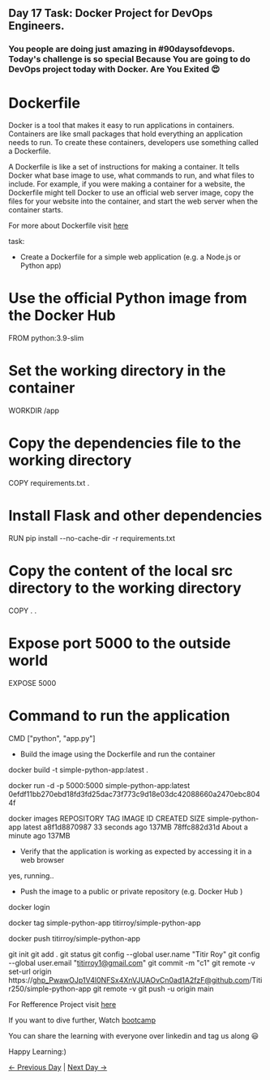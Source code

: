 ## Day 17 Task: Docker Project for DevOps Engineers.

### You people are doing just amazing in **#90daysofdevops**. Today's challenge is so special Because You are going to do DevOps project today with Docker. Are You Exited 😍

# Dockerfile

Docker is a tool that makes it easy to run applications in containers. Containers are like small packages that hold everything an application needs to run. To create these containers, developers use something called a Dockerfile.

A Dockerfile is like a set of instructions for making a container. It tells Docker what base image to use, what commands to run, and what files to include. For example, if you were making a container for a website, the Dockerfile might tell Docker to use an official web server image, copy the files for your website into the container, and start the web server when the container starts.

For more about Dockerfile visit [here](https://rushikesh-mashidkar.hashnode.dev/dockerfile-docker-compose-swarm-and-volumes)

task:

- Create a Dockerfile for a simple web application (e.g. a Node.js or Python app)


# Use the official Python image from the Docker Hub
FROM python:3.9-slim
# Set the working directory in the container
WORKDIR /app
# Copy the dependencies file to the working directory
COPY requirements.txt .
# Install Flask and other dependencies
RUN pip install --no-cache-dir -r requirements.txt
# Copy the content of the local src directory to the working directory
COPY . .
# Expose port 5000 to the outside world
EXPOSE 5000
# Command to run the application
CMD ["python", "app.py"]




- Build the image using the Dockerfile and run the container

docker build -t simple-python-app:latest .

docker run -d -p 5000:5000 simple-python-app:latest
0efdf11bb270ebd18fd3fd25dac73f773c9d18e03dc42088660a2470ebc8044f

docker images
REPOSITORY           TAG        IMAGE ID       CREATED              SIZE
simple-python-app    latest     a8f1d8870987   33 seconds ago       137MB
<none>               <none>     78ffc882d31d   About a minute ago   137MB



- Verify that the application is working as expected by accessing it in a web browser

yes, running..

- Push the image to a public or private repository (e.g. Docker Hub )


docker login


docker tag simple-python-app titirroy/simple-python-app


docker push titirroy/simple-python-app


git init
git add .
git status
git config --global user.name "Titir Roy"
git config --global user.email "titirroy1@gmail.com"
git commit -m "c1"
git remote -v set-url origin https://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@github.com/Titir250/simple-python-app
git remote -v
git push -u origin main


For Refference Project visit [here](https://youtu.be/Tevxhn6Odc8)

If you want to dive further, Watch [bootcamp](https://youtube.com/playlist?list=PLlfy9GnSVerRqYJgVYO0UiExj5byjrW8u)


You can share the learning with everyone over linkedin and tag us along 😃

Happy Learning:)

[← Previous Day](../day16/README.md) | [Next Day →](../day18/README.md)
